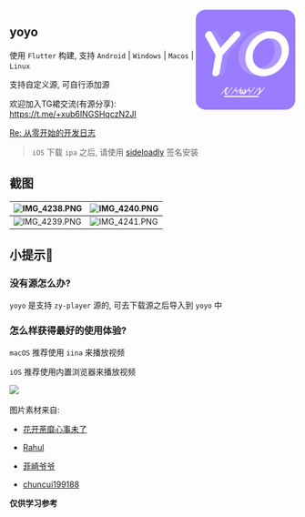 <img src="design/logo_round.png" align="right" width="180">


## yoyo

使用 `Flutter` 构建, 支持 `Android` | `Windows` | `Macos` | `Linux`

支持自定义源, 可自行添加源

欢迎加入TG裙交流(有源分享): https://t.me/+xub6INGSHqczN2Jl

[Re: 从零开始的开发日志](docs/dev.md)

> `iOS` 下载 `ipa` 之后, 请使用 [sideloadly](https://sideloadly.io/) 签名安装

## 截图

| ![IMG_4238.PNG](https://s2.loli.net/2022/03/01/zj3GFRc8xOQqEKt.png) | ![IMG_4240.PNG](https://s2.loli.net/2022/03/01/HhQDaNyOAm42e9x.png) |
|---------------------------------------------------------------------|---------------------------------------------------------------------|
| ![IMG_4239.PNG](https://s2.loli.net/2022/03/01/f7wMCXJnOArqBuy.png) | ![IMG_4241.PNG](https://s2.loli.net/2022/03/01/Sytfxuc9gTN4Bjb.png) | 

## 小提示🥳

### 没有源怎么办?

`yoyo` 是支持 `zy-player` 源的, 可去下载源之后导入到 `yoyo` 中

### 怎么样获得最好的使用体验?

`macOS` 推荐使用 `iina` 来播放视频

`iOS` 推荐使用内置浏览器来播放视频

![](https://files.catbox.moe/fzqpps.png)

图片素材来自:

- [花开荼靡心事未了](https://www.iconfont.cn/user/detail?spm=a313x.7781069.0.d214f71f6&uid=184365&nid=uWAFTqbAJ8hx)

- [Rahul](https://www.iconfont.cn/user/detail?uid=472001&nid=WYOADQZTMZeR)

- [菲崎爷爷](https://www.iconfont.cn/illustrations/detail?spm=a313x.7781069.1998910419.d9df05512&cid=36701)

- [chuncui199188](https://www.iconfont.cn/illustrations/detail?spm=a313x.7781069.1998910419.d9df05512&cid=24522)


**仅供学习参考**